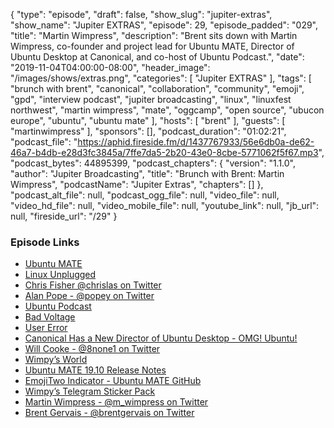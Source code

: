 {
  "type": "episode",
  "draft": false,
  "show_slug": "jupiter-extras",
  "show_name": "Jupiter EXTRAS",
  "episode": 29,
  "episode_padded": "029",
  "title": "Martin Wimpress",
  "description": "Brent sits down with Martin Wimpress, co-founder and project lead for Ubuntu MATE, Director of Ubuntu Desktop at Canonical, and co-host of Ubuntu Podcast.",
  "date": "2019-11-04T04:00:00-08:00",
  "header_image": "/images/shows/extras.png",
  "categories": [
    "Jupiter EXTRAS"
  ],
  "tags": [
    "brunch with brent",
    "canonical",
    "collaboration",
    "community",
    "emoji",
    "gpd",
    "interview podcast",
    "jupiter broadcasting",
    "linux",
    "linuxfest northwest",
    "martin wimpress",
    "mate",
    "oggcamp",
    "open source",
    "ubucon europe",
    "ubuntu",
    "ubuntu mate"
  ],
  "hosts": [
    "brent"
  ],
  "guests": [
    "martinwimpress"
  ],
  "sponsors": [],
  "podcast_duration": "01:02:21",
  "podcast_file": "https://aphid.fireside.fm/d/1437767933/56e6db0a-de62-46a7-b4db-e28d3fc3845a/7ffe7da5-2b20-43e0-8cbe-5771062f5f67.mp3",
  "podcast_bytes": 44895399,
  "podcast_chapters": {
    "version": "1.1.0",
    "author": "Jupiter Broadcasting",
    "title": "Brunch with Brent: Martin Wimpress",
    "podcastName": "Jupiter Extras",
    "chapters": []
  },
  "podcast_alt_file": null,
  "podcast_ogg_file": null,
  "video_file": null,
  "video_hd_file": null,
  "video_mobile_file": null,
  "youtube_link": null,
  "jb_url": null,
  "fireside_url": "/29"
}


### Episode Links

  * [Ubuntu MATE](https://ubuntu-mate.org/ "Ubuntu MATE")
  * [Linux Unplugged](https://linuxunplugged.com/ "Linux Unplugged")
  * [Chris Fisher @chrislas on Twitter](https://twitter.com/chrislas "Chris Fisher @chrislas on Twitter")
  * [Alan Pope - @popey on Twitter](https://twitter.com/popey "Alan Pope - @popey on Twitter")
  * [Ubuntu Podcast](https://ubuntupodcast.org/ "Ubuntu Podcast")
  * [Bad Voltage](https://www.badvoltage.org/ "Bad Voltage")
  * [User Error](https://error.show/ "User Error")
  * [Canonical Has a New Director of Ubuntu Desktop - OMG! Ubuntu!](https://www.omgubuntu.co.uk/2019/10/canonical-has-a-new-ubuntu-desktop-director "Canonical Has a New Director of Ubuntu Desktop - OMG! Ubuntu!")
  * [Will Cooke - @8none1 on Twitter](https://twitter.com/8none1 "Will Cooke - @8none1 on Twitter")
  * [Wimpy’s World](https://wimpysworld.com/ "Wimpy’s World")
  * [Ubuntu MATE 19.10 Release Notes](https://ubuntu-mate.org/blog/ubuntu-mate-19-10-eoan-ermine-release/ "Ubuntu MATE 19.10 Release Notes")
  * [EmojiTwo Indicator - Ubuntu MATE GitHub](https://github.com/ubuntu-mate/indicator-emojitwo "EmojiTwo Indicator - Ubuntu MATE GitHub")
  * [Wimpy’s Telegram Sticker Pack](https://t.me/addstickers/Wimpress "Wimpy’s Telegram Sticker Pack")
  * [Martin Wimpress - @m_wimpress on Twitter](https://twitter.com/m_wimpress "Martin Wimpress - @m_wimpress on Twitter")
  * [Brent Gervais - @brentgervais on Twitter](https://twitter.com/brentgervais "Brent Gervais - @brentgervais on Twitter")


